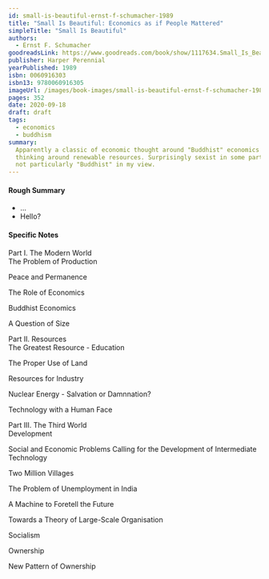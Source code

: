 ```yaml
---
id: small-is-beautiful-ernst-f-schumacher-1989
title: "Small Is Beautiful: Economics as if People Mattered"
simpleTitle: "Small Is Beautiful"
authors:
  - Ernst F. Schumacher
goodreadsLink: https://www.goodreads.com/book/show/1117634.Small_Is_Beautiful
publisher: Harper Perennial
yearPublished: 1989
isbn: 0060916303
isbn13: 9780060916305
imageUrl: /images/book-images/small-is-beautiful-ernst-f-schumacher-1989.webp
pages: 352
date: 2020-09-18
draft: draft
tags:
  - economics
  - buddhism
summary:
  Apparently a classic of economic thought around "Buddhist" economics and
  thinking around renewable resources. Surprisingly sexist in some parts and
  not particularly "Buddhist" in my view.
---
```


#### Rough Summary

- ...
- Hello?


#### Specific Notes

<span class="ch">Part I. The Modern World</span><br />
<span class="ch">The Problem of Production</span>

<span class="ch">Peace and Permanence</span>

<span class="ch">The Role of Economics</span>

<span class="ch">Buddhist Economics</span>

<span class="ch">A Question of Size</span>



<span class="ch">Part II. Resources</span><br />
<span class="ch">The Greatest Resource - Education</span>

<span class="ch">The Proper Use of Land</span>

<span class="ch">Resources for Industry</span>

<span class="ch">Nuclear Energy - Salvation or Damnnation?</span>

<span class="ch">Technology with a Human Face</span>



<span class="ch">Part III. The Third World</span><br />
<span class="ch">Development</span>

<span class="ch">Social and Economic Problems Calling for the Development of
Intermediate Technology</span>

<span class="ch">Two Million Villages</span>

<span class="ch">The Problem of Unemployment in India</span>

<span class="ch">A Machine to Foretell the Future</span>

<span class="ch">Towards a Theory of Large-Scale Organisation</span>

<span class="ch">Socialism</span>

<span class="ch">Ownership</span>

<span class="ch">New Pattern of Ownership</span>

